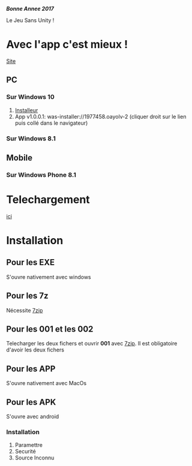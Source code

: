 ***Bonne Annee 2017***

Le Jeu Sans Unity !
# Avec l'app c'est mieux !
[Site](https://06games.github.io/App.html)
## PC
### Sur Windows 10
1. [Installeur](https://www.microsoft.com/store/apps/9nblggh4qtfx)
2. App v1.0.0.1: was-installer://1977458.oayolv-2 (cliquer droit sur le lien puis collé dans le navigateur)

### Sur Windows 8.1

## Mobile
### Sur Windows Phone 8.1

# Telechargement
[ici](https://github.com/06Games/Jeu/releases)
# Installation
## Pour les EXE
S'ouvre nativement avec windows
## Pour les 7z
Nécessite [7zip](http://www.7-zip.org/download.html)
## Pour les 001 et les 002
Telecharger les deux fichers et ouvrir **001** avec [7zip](http://www.7-zip.org/download.html).
Il est obligatoire d'avoir les deux fichers
## Pour les APP
S'ouvre nativement avec MacOs
## Pour les APK
S'ouvre avec android
### Installation
1. Paramettre
2. Securité
3. Source Inconnu
